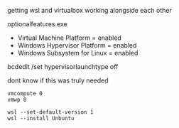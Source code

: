 
getting wsl and virtualbox working alongside each other

optionalfeatures.exe
 - Virtual Machine Platform = enabled
 - Windows Hypervisor Platform = enabled
 - Windows Subsystem for Linux = enabled

bcdedit /set hypervisorlaunchtype off

dont know if this was truly needed
````
vmcompute 0
vmwp 0
````

````
wsl --set-default-version 1
wsl --install Unbuntu
````
